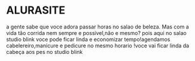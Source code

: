 # ALURASITE



a gente sabe que voce adora passar horas no salao de beleza.
Mas com a vida tão corrida nem sempre e possivel,não e mesmo?
pois aqui no salao studio blink voce pode ficar linda e economizar tempo!agendamos 
cabelereiro,manicure e pedicure no mesmo horario !voce vai ficar linda da cabeça aos pes no studio blink
